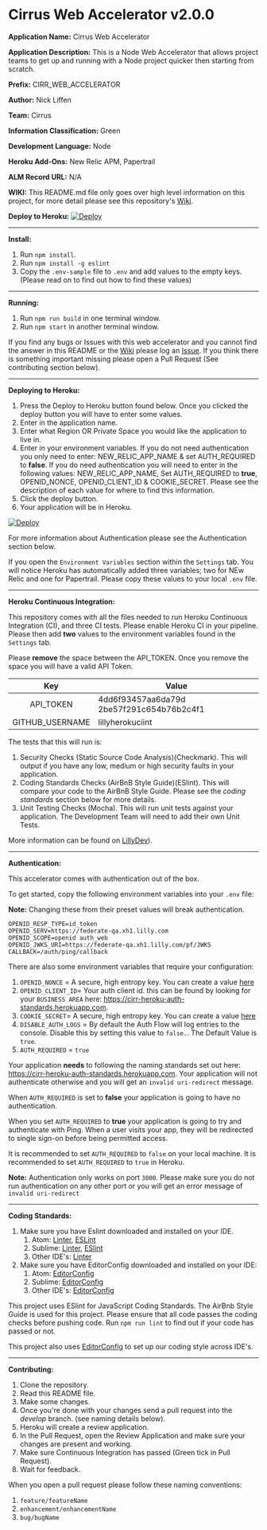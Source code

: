 # Cirrus Web Accelerator v2.0.0

**Application Name:** Cirrus Web Accelerator

**Application Description:** This is a Node Web Accelerator that allows project teams to get up and running with a Node project quicker then starting from scratch.

**Prefix:** CIRR_WEB_ACCELERATOR

**Author:** Nick Liffen

**Team:** Cirrus

**Information Classification:** Green

**Development Language:** Node

**Heroku Add-Ons:** New Relic APM, Papertrail

**ALM Record URL:** N/A

**WIKI:** This README.md file only goes over high level information on this project, for more detail please see this repository's [Wiki](https://github.com/EliLillyCo/CIRR_WEB_ACCELERATOR/wiki).

**Deploy to Heroku:** [![Deploy](https://www.herokucdn.com/deploy/button.svg)](https://heroku.com/deploy)


---

**Install:**

1. Run `npm install`.
2. Run `npm install -g eslint`
3. Copy the `.env-sample` file to `.env` and add values to the empty keys. (Please read on to find out how to find these values)

---

**Running:**

1. Run `npm run build` in one terminal window.
2. Run `npm start` in another terminal window.

If you find any bugs or Issues with this web accelerator and you cannot find the answer in this README or the [Wiki](https://github.com/EliLillyCo/CIRR_WEB_ACCELERATOR/wiki) please log an [Issue](https://github.com/EliLillyCo/CIRR_WEB_ACCELERATOR/issues). If you think there is something important missing please open a Pull Request (See contributing section below).

---

**Deploying to Heroku:**

1. Press the Deploy to Heroku button found below. Once you clicked the deploy button you will have to enter some values.
2. Enter in the application name.
3. Enter what Region OR Private Space you would like the application to live in.
4. Enter in your environment variables. If you do not need authentication you only need to enter: NEW_RELIC_APP_NAME & set AUTH_REQUIRED to **false**. If you do need authentication you will need to enter in the following values: NEW_RELIC_APP_NAME, Set AUTH_REQUIRED to **true**, OPENID_NONCE, OPENID_CLIENT_ID & COOKIE_SECRET. Please see the description of each value for where to find this information.
5. Click the deploy button.
6. Your application will be in Heroku.

[![Deploy](https://www.herokucdn.com/deploy/button.svg)](https://heroku.com/deploy)

For more information about Authentication please see the Authentication section below.

If you open the `Environment Variables` section within the `Settings` tab. You will notice Heroku has automatically added three variables; two for NEw Relic and one for Papertrail. Please copy these values to your local `.env` file.

---

**Heroku Continuous Integration:**

This repository comes with all the files needed to run Heroku Continuous Integration (CI), and three CI tests. Please enable Heroku CI in your pipeline. Please then add **two** values to the environment variables found in the `Settings` tab.

Please **remove** the space between the API_TOKEN. Once you remove the space you will have a valid API Token.


|       Key       | Value                                         |
|:---------------:|-----------------------------------------------|
| API_TOKEN       | 4dd6f93457aa6da79d     2be57f291c654b76b2c4f1 |
| GITHUB_USERNAME | lillyherokuciint                              |

The tests that this will run is:

1. Security Checks (Static Source Code Analysis)(Checkmark). This will output if you have any low, medium or high security faults in your application.
2. Coding Standards Checks (AirBnB Style Guide)(ESlint). This will compare your code to the AirBnB Style Guide. Please see the *coding standards* section below for more details.
3. Unit Testing Checks (Mocha). This will run unit tests against your application. The Development Team will need to add their own Unit Tests.

More information can be found on [LillyDev](https://lillydev.com/heroku/ci)).

---

**Authentication:**

This accelerator comes with authentication out of the box.

To get started, copy the following environment variables into your `.env` file:

**Note:** Changing these from their preset values will break authentication.

```
OPENID_RESP_TYPE=id_token
OPENID_SERV=https://federate-qa.xh1.lilly.com
OPENID_SCOPE=openid auth_web
OPENID_JWKS_URI=https://federate-qa.xh1.lilly.com/pf/JWKS
CALLBACK=/auth/ping/callback
```

There are also some environment variables that require your configuration:

1. `OPENID_NONCE` = A secure, high entropy key. You can create a value [here](http://randomkeygen.com/)
2. `OPENID_CLIENT_ID`= Your auth client id. this can be found by looking for your `BUSINESS AREA` here: https://cirr-heroku-auth-standards.herokuapp.com.
3. `COOKIE_SECRET`= A secure, high entropy key. You can create a value [here](http://randomkeygen.com/)
4. `DISABLE_AUTH_LOGS` = By default the Auth Flow will log entries to the console. Disable this
by setting this value to `false.`. The Default Value is `true`.
5. `AUTH_REQUIRED` = `true`

Your application **needs** to following the naming standards set out here: https://cirr-heroku-auth-standards.herokuapp.com. Your application will not authenticate otherwise and you will get an `invalid uri-redirect` message.

When `AUTH_REQUIRED` is set to **false** your application is going to have no authentication.

When you set `AUTH_REQUIRED` to **true** your application is going to try and authenticate with Ping. When a user visits your app, they will be redirected to single sign-on before being permitted access.

It is recommended to set `AUTH_REQUIRED` to `false` on your local machine.
It is recommended to set `AUTH_REQUIRED` to `true` in Heroku.

**Note:** Authentication only works on port `3000`. Please make sure you do not run authentication on any other port or you will get an error message of `invalid uri-redirect`

---

**Coding Standards:**

1. Make sure you have Eslint downloaded and installed on your IDE.
    1. Atom: [Linter](https://atom.io/packages/linter), [ESLint](https://atom.io/packages/linter-eslint)
    2. Sublime: [Linter](https://packagecontrol.io/packages/SublimeLinter), [ESlint](https://packagecontrol.io/packages/SublimeLinter-contrib-eslint)
    3. Other IDE's: [Linter](http://eslint.org)
2. Make sure you have EditorConfig downloaded and installed on your IDE:
    1. Atom: [EditorConfig](https://github.com/sindresorhus/atom-editorconfig#readme)
    2. Sublime: [EditorConfig](https://github.com/sindresorhus/editorconfig-sublime#readme)
    3. Other IDE's: [EditorConfig](http://editorconfig.org)

This project uses ESlint for JavaScript Coding Standards. The AirBnb Style Guide is used for this project. Please ensure that all code passes the coding checks before pushing code. Run `npm run lint` to find out if your code has passed or not.

This project also uses [EditorConfig](http://editorconfig.org) to set up our coding style across IDE's.

---

**Contributing:**

1. Clone the repository.
2. Read this README file.
3. Make some changes.
4. Once you're done with your changes send a pull request into the *develop* branch. (see naming details below).
5. Heroku will create a review application.
6. In the Pull Request, open the Review Application and make sure your changes are present and working.
7. Make sure Continuous Integration has passed (Green tick in Pull Request).
8. Wait for feedback.

When you open a pull request please follow these naming conventions:

1. `feature/featureName`
2. `enhancement/enhancementName`
3. `bug/bugName`

